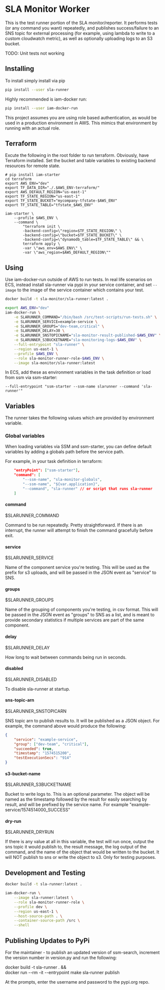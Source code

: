 # SLA Monitor Worker

This is the test runner portion of the SLA monitor/reporter. It performs tests (or any command you want) repeatedly, and publishes success/failure to an SNS topic for external processing (for example, using lambda to write to a custom cloudwatch metric), as well as optionally uploading logs to an S3 bucket.

TODO: Unit tests not working

## Installing

To install simply install via pip

```bash
pip install --user sla-runner
```

Highly recommended is iam-docker run:

```bash
pip install --user iam-docker-run
```

This project assumes you are using role based authentication, as would be used in a production environment in AWS. This mimics that environment by running with an actual role.

## Terraform

Excute the following in the root folder to run terraform. Obviously, have Terraform installed. Set the bucket and table variables to existing backend resources for remote state.

```shell
# pip install iam-starter
cd terraform
export AWS_ENV="dev"
export TF_DATA_DIR="./.$AWS_ENV-terraform/"
export AWS_DEFAULT_REGION="us-east-1"
export TF_STATE_REGION="us-east-1"
export TF_STATE_BUCKET="mycompany-tfstate-$AWS_ENV"
export TF_STATE_TABLE="tfstate_$AWS_ENV"

iam-starter \
    --profile $AWS_ENV \
    --command \
        "terraform init \
        -backend-config=\"region=$TF_STATE_REGION\" \
        -backend-config=\"bucket=$TF_STATE_BUCKET\" \
        -backend-config=\"dynamodb_table=$TF_STATE_TABLE\" && \
        terraform apply \
        -var \"aws_env=$AWS_ENV\" \
        -var \"aws_region=$AWS_DEFAULT_REGION\""
```

## Using

Use iam-docker-run outside of AWS to run tests. In real life scenarios on ECS, instead install sla-runner via pypi in your service container, and set `--image` to the image of the service container which contains your test.

```bash
docker build -t sla-monitor/sla-runner:latest .

export AWS_ENV="dev"
iam-docker-run \
    -e SLARUNNER_COMMAND="/bin/bash /src/test-scripts/run-tests.sh" \
    -e SLARUNNER_SERVICE=example-service \
    -e SLARUNNER_GROUPS="dev-team,critical" \
    -e SLARUNNER_DELAY=30 \
    -e SLARUNNER_SNSTOPICNAME="sla-monitor-result-published-$AWS_ENV" \
    -e SLARUNNER_S3BUCKETNAME="sla-monitoring-logs-$AWS_ENV" \
    --full-entrypoint "sla-runner" \
    --region us-east-1 \
    --profile $AWS_ENV \
    --role sla-monitor-runner-role-$AWS_ENV \
    --image sla-monitor/sla-runner:latest
```

In ECS, add these as environment variables in the task definition or load from ssm via ssm-starter:

```
--full-entrypoint "ssm-starter --ssm-name slarunner --command 'sla-runner'"
```

## Variables

The runner takes the following values which are provided by environment variable. 

### Global variables

When loading variables via SSM and ssm-starter, you can define default variables by adding a globals path before the service path.

For example, in your task definition in terraform:

```json
    "entryPoint": ["ssm-starter"],
    "command": [
        "--ssm-name", "sla-monitor-globals",
        "--ssm-name", "${var.application}",
        "--command", "sla-runner" // or script that runs sla-runner
    ]
```

#### command

$SLARUNNER_COMMAND

Command to be run repeatedly. Pretty straightforward. If there is an interrupt, the runner will attempt to finish the command gracefully before exit.

#### service

$SLARUNNER_SERVICE

Name of the component service you're testing. This will be used as the prefix for s3 uploads, and will be passed in the JSON event as "service" to SNS.

#### groups

$SLARUNNER_GROUPS

Name of the grouping of components you're testing, in csv format. This will be passed in the JSON event as "groups" to SNS as a list, and is meant to provide secondary statistics if multiple services are part of the same component.

#### delay

$SLARUNNER_DELAY

How long to wait between commands being run in seconds.

#### disabled

$SLARUNNER_DISABLED

To disable sla-runner at startup.

#### sns-topic-arn

$SLARUNNER_SNSTOPICARN

SNS topic arn to publish results to. It will be published as a JSON object. For example, the command above would produce the following:

```json
{
    "service": "example-service",
    "group": ["dev-team", "critical"],
    "succeeded": true,
    "timestamp": "1574515200",
    "testExecutionSecs": "914"
}
```

#### s3-bucket-name

$SLARUNNER_S3BUCKETNAME

Bucket to write logs to. This is an optional parameter. The object will be named as the timestamp followed by the result for easily searching by result, and will be prefixed by the service name. For example "example-service/1574514000_SUCCESS"

#### dry-run

$SLARUNNER_DRYRUN

If there is any value at all in this variable, the test will run once, output the sns topic it would publish to, the result message, the log output of the command, and the name of the object that would be written to the bucket. It will NOT publish to sns or write the object to s3. Only for testing purposes.

## Development and Testing

```bash
docker build -t sla-runner:latest .
```

```bash
iam-docker-run \
    --image sla-runner:latest \
    --role sla-monitor-runner-role \
    --profile dev \
    --region us-east-1 \
    --host-source-path . \
    --container-source-path /src \
    --shell
```

## Publishing Updates to PyPi

For the maintainer - to publish an updated version of ssm-search, increment the version number in version.py and run the following:

docker build -t sla-runner . && \
docker run --rm -it --entrypoint make sla-runner publish

At the prompts, enter the username and password to the pypi.org repo.
